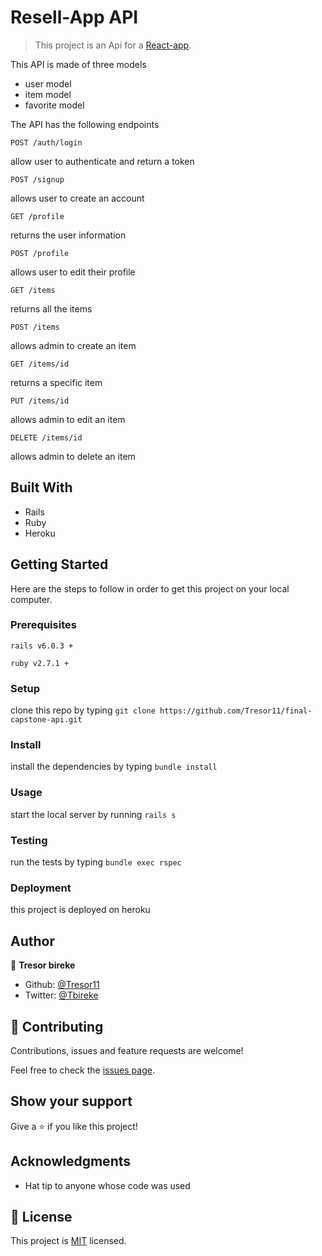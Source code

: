 # Resell-App API

> This project is an Api for a [React-app](https://resell-app.netlify.app/).

This API is made of three models
- user model
- item model
- favorite model

The API has the following endpoints

`POST /auth/login`

allow user to authenticate and return a token

`POST /signup`

allows user to create an account

`GET /profile`

returns the user information

`POST /profile`

allows user to edit their profile

`GET /items`

returns all the items

`POST /items`

allows admin to create an item

`GET /items/id`

returns a specific item

`PUT /items/id`

allows admin to edit an item

`DELETE /items/id`

allows admin to delete an item

## Built With

- Rails
- Ruby 
- Heroku

## Getting Started

Here are the steps to follow in order to get this project on your local computer.

### Prerequisites

`rails v6.0.3 +`

`ruby v2.7.1 +`

### Setup

clone this repo by typing `git clone https://github.com/Tresor11/final-capstone-api.git`

### Install

install the dependencies by typing `bundle install`

### Usage

start the local server by running `rails s`

### Testing

run the tests by typing `bundle exec rspec`

### Deployment

this project is deployed on heroku

## Author

👤 **Tresor bireke**

- Github: [@Tresor11](https://github.com/Tresor11)
- Twitter: [@Tbireke](https://twitter.com/Tbireke)

## 🤝 Contributing

Contributions, issues and feature requests are welcome!

Feel free to check the [issues page](issues/).

## Show your support

Give a ⭐️ if you like this project!

## Acknowledgments

- Hat tip to anyone whose code was used

## 📝 License

This project is [MIT](lic.url) licensed.

